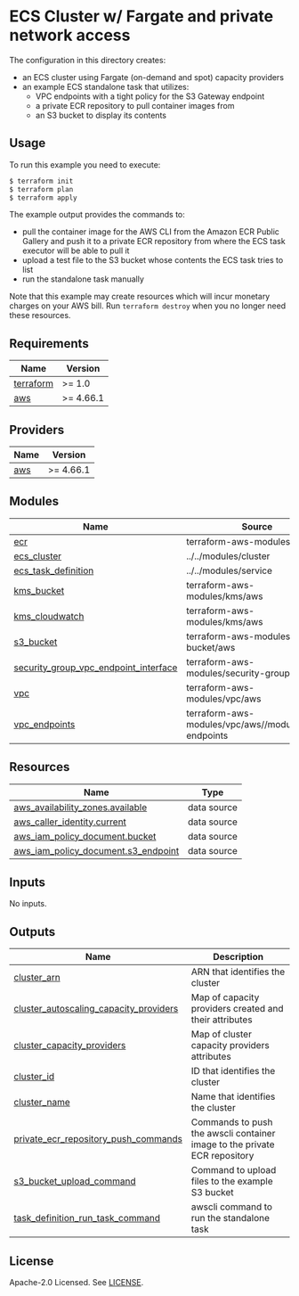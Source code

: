 # ECS Cluster w/ Fargate and private network access

The configuration in this directory creates:

- an ECS cluster using Fargate (on-demand and spot) capacity providers
- an example ECS standalone task that utilizes:
  - VPC endpoints with a tight policy for the S3 Gateway endpoint
  - a private ECR repository to pull container images from
  - an S3 bucket to display its contents

## Usage

To run this example you need to execute:

```bash
$ terraform init
$ terraform plan
$ terraform apply
```

The example output provides the commands to:
- pull the container image for the AWS CLI from the Amazon ECR Public Gallery and push it to a private ECR repository from where the ECS task executor will be able to pull it
- upload a test file to the S3 bucket whose contents the ECS task tries to list
- run the standalone task manually

Note that this example may create resources which will incur monetary charges on your AWS bill. Run `terraform destroy` when you no longer need these resources.

<!-- BEGINNING OF PRE-COMMIT-TERRAFORM DOCS HOOK -->
## Requirements

| Name | Version |
|------|---------|
| <a name="requirement_terraform"></a> [terraform](#requirement\_terraform) | >= 1.0 |
| <a name="requirement_aws"></a> [aws](#requirement\_aws) | >= 4.66.1 |

## Providers

| Name | Version |
|------|---------|
| <a name="provider_aws"></a> [aws](#provider\_aws) | >= 4.66.1 |

## Modules

| Name | Source | Version |
|------|--------|---------|
| <a name="module_ecr"></a> [ecr](#module\_ecr) | terraform-aws-modules/ecr/aws | ~> 2.2 |
| <a name="module_ecs_cluster"></a> [ecs\_cluster](#module\_ecs\_cluster) | ../../modules/cluster | n/a |
| <a name="module_ecs_task_definition"></a> [ecs\_task\_definition](#module\_ecs\_task\_definition) | ../../modules/service | n/a |
| <a name="module_kms_bucket"></a> [kms\_bucket](#module\_kms\_bucket) | terraform-aws-modules/kms/aws | ~> 2.2 |
| <a name="module_kms_cloudwatch"></a> [kms\_cloudwatch](#module\_kms\_cloudwatch) | terraform-aws-modules/kms/aws | ~> 2.2 |
| <a name="module_s3_bucket"></a> [s3\_bucket](#module\_s3\_bucket) | terraform-aws-modules/s3-bucket/aws | ~> 4.1 |
| <a name="module_security_group_vpc_endpoint_interface"></a> [security\_group\_vpc\_endpoint\_interface](#module\_security\_group\_vpc\_endpoint\_interface) | terraform-aws-modules/security-group/aws | ~> 5.1 |
| <a name="module_vpc"></a> [vpc](#module\_vpc) | terraform-aws-modules/vpc/aws | ~> 5.0 |
| <a name="module_vpc_endpoints"></a> [vpc\_endpoints](#module\_vpc\_endpoints) | terraform-aws-modules/vpc/aws//modules/vpc-endpoints | ~> 5.7 |

## Resources

| Name | Type |
|------|------|
| [aws_availability_zones.available](https://registry.terraform.io/providers/hashicorp/aws/latest/docs/data-sources/availability_zones) | data source |
| [aws_caller_identity.current](https://registry.terraform.io/providers/hashicorp/aws/latest/docs/data-sources/caller_identity) | data source |
| [aws_iam_policy_document.bucket](https://registry.terraform.io/providers/hashicorp/aws/latest/docs/data-sources/iam_policy_document) | data source |
| [aws_iam_policy_document.s3_endpoint](https://registry.terraform.io/providers/hashicorp/aws/latest/docs/data-sources/iam_policy_document) | data source |

## Inputs

No inputs.

## Outputs

| Name | Description |
|------|-------------|
| <a name="output_cluster_arn"></a> [cluster\_arn](#output\_cluster\_arn) | ARN that identifies the cluster |
| <a name="output_cluster_autoscaling_capacity_providers"></a> [cluster\_autoscaling\_capacity\_providers](#output\_cluster\_autoscaling\_capacity\_providers) | Map of capacity providers created and their attributes |
| <a name="output_cluster_capacity_providers"></a> [cluster\_capacity\_providers](#output\_cluster\_capacity\_providers) | Map of cluster capacity providers attributes |
| <a name="output_cluster_id"></a> [cluster\_id](#output\_cluster\_id) | ID that identifies the cluster |
| <a name="output_cluster_name"></a> [cluster\_name](#output\_cluster\_name) | Name that identifies the cluster |
| <a name="output_private_ecr_repository_push_commands"></a> [private\_ecr\_repository\_push\_commands](#output\_private\_ecr\_repository\_push\_commands) | Commands to push the awscli container image to the private ECR repository |
| <a name="output_s3_bucket_upload_command"></a> [s3\_bucket\_upload\_command](#output\_s3\_bucket\_upload\_command) | Command to upload files to the example S3 bucket |
| <a name="output_task_definition_run_task_command"></a> [task\_definition\_run\_task\_command](#output\_task\_definition\_run\_task\_command) | awscli command to run the standalone task |
<!-- END OF PRE-COMMIT-TERRAFORM DOCS HOOK -->

## License

Apache-2.0 Licensed. See [LICENSE](https://github.com/terraform-aws-modules/terraform-aws-ecs/blob/master/LICENSE).
